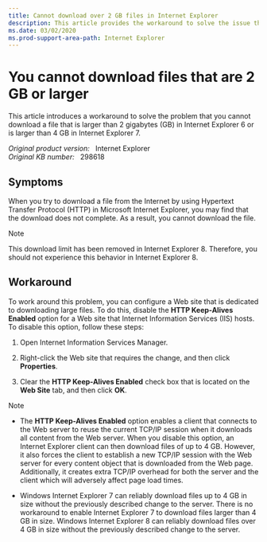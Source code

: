 ```yaml
---
title: Cannot download over 2 GB files in Internet Explorer 
description: This article provides the workaround to solve the issue that you cannot download a file that's larger than 2 GB in Internet Explorer 6 or larger than 4 GB in Internet Explorer 7.
ms.date: 03/02/2020
ms.prod-support-area-path: Internet Explorer
---
```

# You cannot download files that are 2 GB or larger

This article introduces a workaround to solve the problem that you cannot download a file that is larger than 2 gigabytes (GB) in Internet Explorer 6 or is larger than 4 GB in Internet Explorer 7.

_Original product version:_ &nbsp; Internet Explorer  
_Original KB number:_ &nbsp; 298618

## Symptoms

When you try to download a file from the Internet by using Hypertext Transfer Protocol (HTTP) in Microsoft Internet Explorer, you may find that the download does not complete. As a result, you cannot download the file.

> [!NOTE]
> This download limit has been removed in Internet Explorer 8. Therefore, you should not experience this behavior in Internet Explorer 8.

## Workaround

To work around this problem, you can configure a Web site that is dedicated to downloading large files. To do this, disable the **HTTP Keep-Alives Enabled** option for a Web site that Internet Information Services (IIS) hosts. To disable this option, follow these steps:

1. Open Internet Information Services Manager.

2. Right-click the Web site that requires the change, and then click **Properties**.

3. Clear the **HTTP Keep-Alives Enabled** check box that is located on the **Web Site** tab, and then click **OK**.

> [!NOTE]
>
> - The **HTTP Keep-Alives Enabled** option enables a client that connects to the Web server to reuse the current TCP/IP session when it downloads all content from the Web server. When you disable this option, an Internet Explorer client can then download files of up to 4 GB. However, it also forces the client to establish a new TCP/IP session with the Web server for every content object that is downloaded from the Web page. Additionally, it creates extra TCP/IP overhead for both the server and the client which will adversely affect page load times.
>
> - Windows Internet Explorer 7 can reliably download files up to 4 GB in size without the previously described change to the server. There is no workaround to enable Internet Explorer 7 to download files larger than 4 GB in size. Windows Internet Explorer 8 can reliably download files over 4 GB in size without the previously described change to the server.
